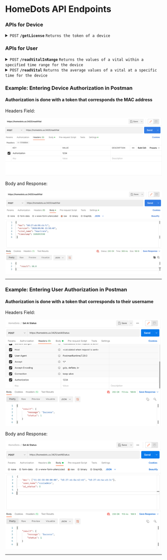 # HomeDots API Endpoints

### APIs for Device

<!-- Get License -->
<details>
 <summary><code>POST</code> <code><b>/getLicense</b></code> <code>Returns the token of a device</code></summary>

_Requires Device Authorization:_ `No` \
_Requires User Authorization:_ `Yes`

##### Body Parameters

> | name         | type     | data type | description                   |
> |--------------|----------|-----------|-------------------------------|
> | `mac`        | required | string    | The mac address of the device |
> | `user_name`  | required | string    | The name of the user          |

##### Responses

> | http code | content-type       | response                                                           |
> |-----------|--------------------|--------------------------------------------------------------------|
> | `200`     | `application/json` | `{"result": {"status": 1,"token": "1234"}}`                        |
> | `404`     | `application/json` | `{"result": {"status": 0}}`                                        |
> | `400`     | `application/json` | `{'result': {'message': "Invalid MAC address (or other errors)"}}` |
> | `401`     | `application/json` | `{'result': {'message': "Unauthorized"}}`                          |

##### Example cURL

> ```bash
> curl --location 'https://homedots.us:3425/getLicense' \
> --header 'Authorization: mySecREtToK3n' \
> --header 'Content-Type: application/json' \
> --data '{
> "mac": "00:00:00:00:00:88",
> "user_name": "adminofhomedot"
> }'
> ```

---
</details>

### APIs for User

<!-- Read Vital in Range -->
<details>
 <summary><code>POST</code> <code><b>/readVitalInRange</b></code> <code>Returns the values of a vital within a specified time range for the device</code></summary>

_Requires Device Authorization:_ `Yes` \
_Requires User Authorization:_ `No`

##### Body Parameters

> | name              | type     | data type | description                                                                |
> |-------------------|----------|-----------|----------------------------------------------------------------------------|
> | `mac`             | required | string    | The mac address of the device                                              |
> | `vital_name`      | required | string    | Name of the vital ('heartrate', 'respiratoryrate', 'systolic', 'diastolic' |
> | `start_timestamp` | required | integer   | Start of range in UNIX (i.e. 1686885098)                                   |
> | `end_timestamp`   | required | integer   | End of range in UNIX   (i.e. 1686985098)                                   |

##### Responses

> | http code | content-type       | response                                                           |
> |-----------|--------------------|--------------------------------------------------------------------|
> | `200`     | `application/json` | `{"result": [80.22, 93.24, ...]}`                                  |
> | `404`     | `application/json` | `{"result": {"status": 0}}`                                        |
> | `400`     | `application/json` | `{'result': {'message': "Invalid MAC address (or other errors)"}}` |
> | `401`     | `application/json` | `{'result': {'message': "Unauthorized"}}`                          |

##### Example cURL

> ```bash
> curl --location 'https://homedots.us:3425/readVitalInRange' \
> --header 'Authorization: 1234' \
> --header 'Content-Type: application/json' \
> --data '{
> "mac": "00:00:00:00:00:88",
> "vital_name": "heartrate",
> "start_timestamp": 1686893432,
> "end_timestamp": 1686893432 }'
> ```

---
</details>

<!-- Read Vital -->
<details>
 <summary><code>POST</code> <code><b>/readVital</b></code> <code>Returns the average values of a vital at a specific time for the device</code></summary>

_Requires Device Authorization:_ `Yes` \
_Requires User Authorization:_ `No`

##### Body Parameters

> | name            | type     | data type | description                                                                |
> |-----------------|----------|-----------|----------------------------------------------------------------------------|
> | `mac`           | required | string    | The mac address of the device                                              |
> | `vital_name`    | required | string    | Name of the vital ('heartrate', 'respiratoryrate', 'systolic', 'diastolic' |
> | `timestamp`     | required | integer   | Time in UNIX (i.e. 1686885098)                                             |

##### Responses

> | http code | content-type       | response                                                           |
> |-----------|--------------------|--------------------------------------------------------------------|
> | `200`     | `application/json` | `{"result": 59.81}`                                                |
> | `404`     | `application/json` | `{"message": "No data with 5 seconds of timestamp"}`               |
> | `400`     | `application/json` | `{'result': {'message': "Invalid MAC address (or other errors)"}}` |
> | `401`     | `application/json` | `{'result': {'message': "Unauthorized"}}`                          |

##### Example cURL

> ```bash
> curl --location 'https://homedots.us:3425/readVital' \
> --header 'Authorization: 1234' \
> --header 'Content-Type: application/json' \
> --data '{
> "mac": "00:00:00:00:00:88",
> "vital_name": "heartrate",
> "timestamp": 1686893432 }'
> ```

---
</details>

### Example: Entering Device Authorization in Postman
#### Authorization is done with a token that corresponds the MAC address

Headers Field:

![img_1.png](assets/img_1.png)

Body and Response:

![img.png](assets/img.png)

---

### Example: Entering User Authorization in Postman
#### Authorization is done with a token that corresponds to their username

Headers Field:

![img_3.png](assets/img_3.png)

Body and Response:

![img_4.png](assets/img_4.png)

---
